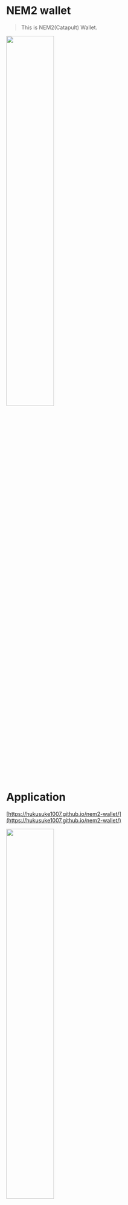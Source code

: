 # NEM2 wallet
> This is NEM2(Catapult) Wallet.

<a href="https://imgur.com/YmbDXIb"><img src="https://i.imgur.com/YmbDXIb.png" width="50%" height="50%" /></a>

# Application

[https://hukusuke1007.github.io/nem2-wallet/](https://hukusuke1007.github.io/nem2-wallet/)

<a href="https://imgur.com/sPzK063"><img src="https://i.imgur.com/sPzK063.png" width="50%" height="50%" /></a>

## Usage for application user
T.B.D

## Usage for developer

### Project setup

Rename dotenvsample file to .env file.

Set the following catapult network in .env file.

- NETWORK
- NODE_HOST
- NODE_PORT
- NETWORK_GENERATION_HASH
- FAUCET_URL
- EXPLORER_URL

Run commands.

```sh
# Install libraries
$ yarn install

# Run in localhost
$ yarn serve
```

## Reference
[https://nemtech.github.io/ja/index.html](https://nemtech.github.io/ja/index.html)